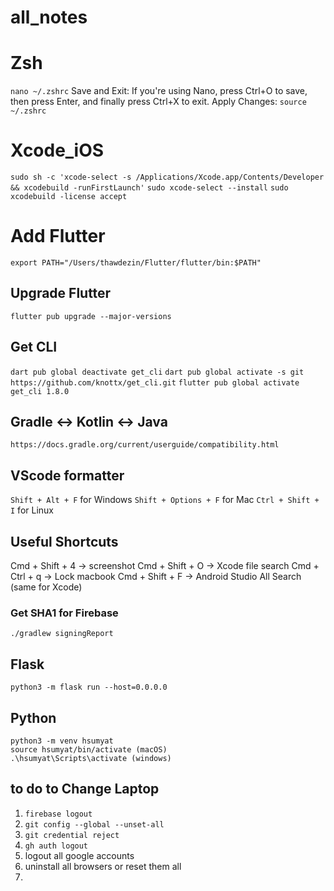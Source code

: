 # all_notes

# Zsh
```nano ~/.zshrc```
Save and Exit:
If you're using Nano, press Ctrl+O to save, then press Enter, and finally press Ctrl+X to exit.
Apply Changes:
```source ~/.zshrc```

# Xcode_iOS
``` sudo sh -c 'xcode-select -s /Applications/Xcode.app/Contents/Developer && xcodebuild -runFirstLaunch' ``` 
``` sudo xcode-select --install ```
``` sudo xcodebuild -license accept ```

# Add Flutter

``` export PATH="/Users/thawdezin/Flutter/flutter/bin:$PATH" ```

## Upgrade Flutter
``` flutter pub upgrade --major-versions ```

## Get CLI
``` dart pub global deactivate get_cli ```
``` dart pub global activate -s git https://github.com/knottx/get_cli.git ```
``` flutter pub global activate get_cli 1.8.0 ```

## Gradle <-> Kotlin <-> Java
``` https://docs.gradle.org/current/userguide/compatibility.html ```

## VScode formatter
``` Shift + Alt + F ``` for Windows 
``` Shift + Options + F ``` for Mac
``` Ctrl + Shift + I ``` for Linux

## Useful Shortcuts

Cmd + Shift + 4 -> screenshot
Cmd + Shift + O -> Xcode file search
Cmd + Ctrl + q -> Lock macbook
Cmd + Shift + F -> Android Studio All Search (same for Xcode)

### Get SHA1 for Firebase
``` ./gradlew signingReport ```

## Flask
``` python3 -m flask run --host=0.0.0.0 ```

## Python

```
python3 -m venv hsumyat
source hsumyat/bin/activate (macOS)
.\hsumyat\Scripts\activate (windows)
```

## to do to Change Laptop

1. ``` firebase logout ```
2. ``` git config --global --unset-all ```
3. ``` git credential reject ```
4. ``` gh auth logout ```
5.  logout all google accounts 
6.  uninstall all browsers or reset them all
7. 
